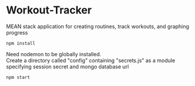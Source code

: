 # Workout-Tracker
MEAN stack application for creating routines, track workouts, and graphing progress
```
npm install
```
Need nodemon to be globally installed. <br>
Create a directory called "config" containing "secrets.js" as a module specifying session secret and mongo database url
```
npm start
```
